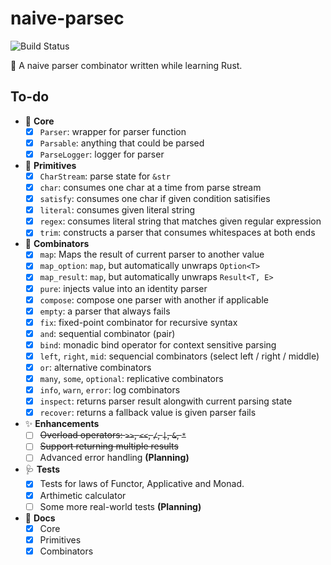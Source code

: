 # naive-parsec

![Build Status](https://github.com/codgician/naive-parsec/actions/workflows/build.yml/badge.svg)

:frog: A naive parser combinator written while learning Rust.

## To-do

- 💖 **Core**
    - [x] `Parser`: wrapper for parser function
    - [x] `Parsable`: anything that could be parsed
    - [x] `ParseLogger`: logger for parser
- 🐣 **Primitives**
    - [x] `CharStream`: parse state for `&str`
    - [x] `char`: consumes one char at a time from parse stream
    - [x] `satisfy`: consumes one char if given condition satisifies
    - [x] `literal`: consumes given literal string
    - [x] `regex`: consumes literal string that matches given regular expression
    - [x] `trim`: constructs a parser that consumes whitespaces at both ends
- 🍡 **Combinators**
    - [x] `map`: Maps the result of current parser to another value
    - [x] `map_option`: `map`, but automatically unwraps `Option<T>`
    - [x] `map_result`: `map`, but automatically unwraps `Result<T, E>`
    - [x] `pure`: injects value into an identity parser
    - [x] `compose`: compose one parser with another if applicable
    - [x] `empty`: a parser that always fails
    - [x] `fix`: fixed-point combinator for recursive syntax
    - [x] `and`: sequential combinator (pair)
    - [x] `bind`: monadic bind operator for context sensitive parsing
    - [x] `left`, `right`, `mid`: sequencial combinators (select left / right / middle)
    - [x] `or`: alternative combinators
    - [x] `many`, `some`, `optional`: replicative combinators
    - [x] `info`, `warn`, `error`: log combinators
    - [x] `inspect`: returns parser result alongwith current parsing state
    - [x] `recover`: returns a fallback value is given parser fails
- ✨ **Enhancements**
    - [ ] ~~Overload operators: `>>`, `<<`, `/`, `|`, `&`, `*`~~
    - [ ] ~~Support returning multiple results~~
    - [ ] Advanced error handling **(Planning)**
- 🩺 **Tests**
    - [x] Tests for laws of Functor, Applicative and Monad.
    - [x] Arthimetic calculator
    - [ ] Some more real-world tests **(Planning)**
- 📄 **Docs**
    - [x] Core
    - [x] Primitives
    - [x] Combinators
